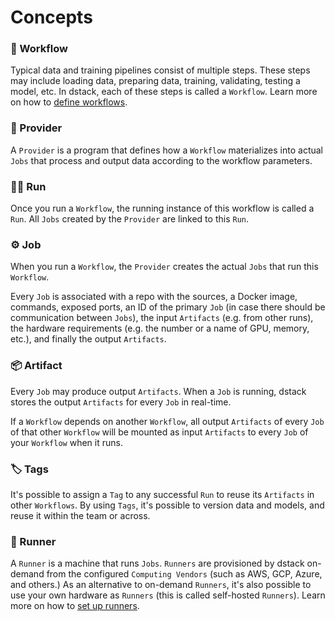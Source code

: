 # Concepts

### 🧬 Workflow

Typical data and training pipelines consist of multiple steps. These steps may include loading data,
preparing data, training, validating, testing a model, etc. In dstack, each of these steps is called a `Workflow`.
Learn more on how to [define workflows](workflows.md).

### 🧩 Provider

A `Provider` is a program that defines how a `Workflow` materializes into actual `Jobs` that 
process and output data according to the workflow parameters.

### 🏃‍♀️ Run

Once you run a `Workflow`, the running instance of this workflow is called a `Run`. All `Jobs` created by the
`Provider` are linked to this `Run`.

### ⚙️ Job

When you run a `Workflow`, the `Provider` creates the actual `Jobs` that run this `Workflow`.

Every `Job` is associated with a repo with the sources, a Docker image, commands, exposed ports, an ID of the primary `Job` (in
case there should be communication between `Jobs`), the input `Artifacts` (e.g. from other runs), 
the hardware requirements (e.g. the number or a name of GPU, memory, etc.), and finally the output `Artifacts`.

### 📦 Artifact

Every `Job` may produce output `Artifacts`. When a `Job` is running, dstack stores the output `Artifacts` for 
every `Job` in real-time.

If a `Workflow` depends on another `Workflow`, all output `Artifacts` of every `Job` of that other `Workflow` will be
mounted as input `Artifacts` to every `Job` of your `Workflow` when it runs.

### 🏷 Tags

It's possible to assign a `Tag` to any successful `Run` to reuse its `Artifacts` in other `Workflows`. 
By using `Tags`, it's possible to version data and models, and reuse it within the team or across.

### 🤖 Runner

A `Runner` is a machine that runs `Jobs`. `Runners` are provisioned by dstack on-demand from the configured
`Computing Vendors` (such as AWS, GCP, Azure, and others.) As an alternative to on-demand `Runners`, it's also possible 
to use your own hardware as `Runners` (this is called self-hosted `Runners`). 
Learn more on how to [set up runners](quickstart.md#set-up-runners).